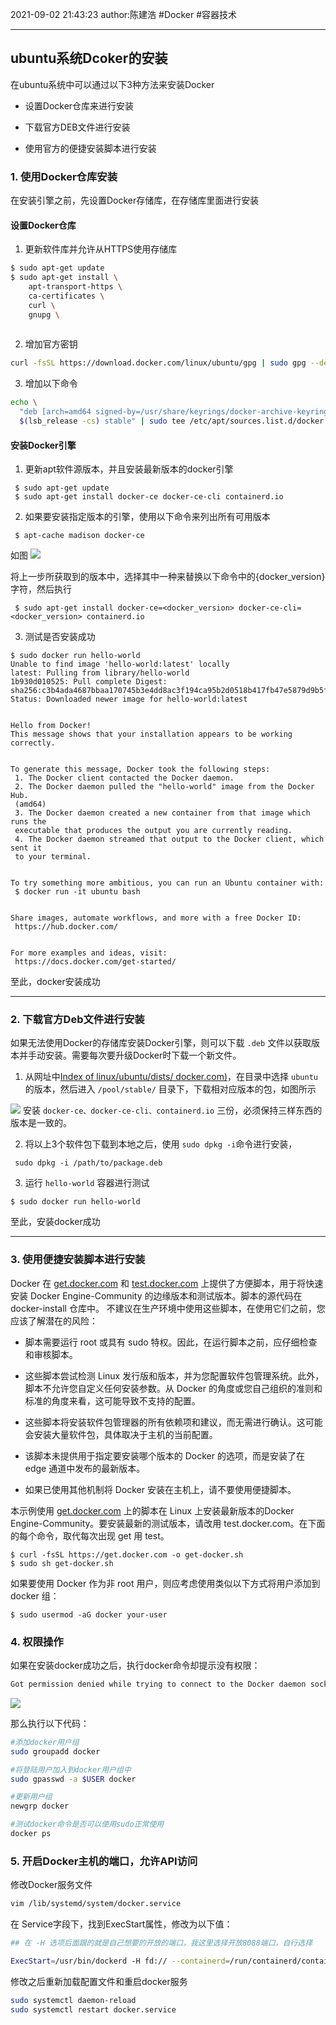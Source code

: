 2021-09-02
21:43:23
author:陈建浩
#Docker #容器技术 

--- 

## ubuntu系统Dcoker的安装

在ubuntu系统中可以通过以下3种方法来安装Docker

- 设置Docker仓库来进行安装

- 下载官方DEB文件进行安装

- 使用官方的便捷安装脚本进行安装


###  1. 使用Docker仓库安装

在安装引擎之前，先设置Docker存储库，在存储库里面进行安装

####  设置Docker仓库
1. 更新软件库并允许从HTTPS使用存储库
```bash
$ sudo apt-get update
$ sudo apt-get install \
    apt-transport-https \
    ca-certificates \
    curl \
    gnupg \
	
```

2. 增加官方密钥

```bash
curl -fsSL https://download.docker.com/linux/ubuntu/gpg | sudo gpg --dearmor -o /usr/share/keyrings/docker-archive-keyring.gpg
```

3. 增加以下命令

```bash
echo \
  "deb [arch=amd64 signed-by=/usr/share/keyrings/docker-archive-keyring.gpg] https://download.docker.com/linux/ubuntu \
  $(lsb_release -cs) stable" | sudo tee /etc/apt/sources.list.d/docker.list > /dev/null
```

#### 安装Docker引擎
1. 更新apt软件源版本，并且安装最新版本的docker引擎
```
 $ sudo apt-get update
 $ sudo apt-get install docker-ce docker-ce-cli containerd.io
```

2. 如果要安装指定版本的引擎，使用以下命令来列出所有可用版本

```
 $ apt-cache madison docker-ce
```

如图
![](https://cdn.jsdelivr.net/gh/chenjianhao66/Myblog_picture-server/20210804215900.png)

将上一步所获取到的版本中，选择其中一种来替换以下命令中的{docker_version}字符，然后执行
```
 $ sudo apt-get install docker-ce=<docker_version> docker-ce-cli=<docker_version> containerd.io
```

3. 测试是否安装成功

```
$ sudo docker run hello-world
Unable to find image 'hello-world:latest' locally  
latest: Pulling from library/hello-world  
1b930d010525: Pull complete Digest: sha256:c3b4ada4687bbaa170745b3e4dd8ac3f194ca95b2d0518b417fb47e5879d9b5f  
Status: Downloaded newer image for hello-world:latest  
  
  
Hello from Docker!  
This message shows that your installation appears to be working correctly.  
  
  
To generate this message, Docker took the following steps:  
 1. The Docker client contacted the Docker daemon.  
 2. The Docker daemon pulled the "hello-world" image from the Docker Hub.  
 (amd64)  
 3. The Docker daemon created a new container from that image which runs the  
 executable that produces the output you are currently reading.  
 4. The Docker daemon streamed that output to the Docker client, which sent it  
 to your terminal.  
  
  
To try something more ambitious, you can run an Ubuntu container with:  
 $ docker run -it ubuntu bash  
  
  
Share images, automate workflows, and more with a free Docker ID:  
 https://hub.docker.com/  
  
  
For more examples and ideas, visit:  
 https://docs.docker.com/get-started/
```
至此，docker安装成功

----
### 2. 下载官方Deb文件进行安装
如果无法使用Docker的存储库安装Docker引擎，则可以下载 `.deb` 文件以获取版本并手动安装。需要每次要升级Docker时下载一个新文件。

1. 从网址中[Index of linux/ubuntu/dists/ docker.com)](https://download.docker.com/linux/ubuntu/dists/)，在目录中选择 `ubuntu` 的版本，然后进入 `/pool/stable/` 目录下，下载相对应版本的包，如图所示

![](https://cdn.jsdelivr.net/gh/chenjianhao66/Myblog_picture-server/20210804221007.png)
安装 `docker-ce、docker-ce-cli、containerd.io` 三份，必须保持三样东西的版本是一致的。

2. 将以上3个软件包下载到本地之后，使用  `sudo dpkg -i`命令进行安装，

```
 sudo dpkg -i /path/to/package.deb
```


3. 运行 `hello-world` 容器进行测试

```
$ sudo docker run hello-world 
```
至此，安装docker成功

---

### 3. 使用便捷安装脚本进行安装
Docker 在 [get.docker.com](https://get.docker.com/) 和 [test.docker.com](https://test.docker.com/) 上提供了方便脚本，用于将快速安装 Docker Engine-Community 的边缘版本和测试版本。脚本的源代码在 docker-install 仓库中。 不建议在生产环境中使用这些脚本，在使用它们之前，您应该了解潜在的风险：

-   脚本需要运行 root 或具有 sudo 特权。因此，在运行脚本之前，应仔细检查和审核脚本。
    
-   这些脚本尝试检测 Linux 发行版和版本，并为您配置软件包管理系统。此外，脚本不允许您自定义任何安装参数。从 Docker 的角度或您自己组织的准则和标准的角度来看，这可能导致不支持的配置。
    
-   这些脚本将安装软件包管理器的所有依赖项和建议，而无需进行确认。这可能会安装大量软件包，具体取决于主机的当前配置。
    
-   该脚本未提供用于指定要安装哪个版本的 Docker 的选项，而是安装了在 edge 通道中发布的最新版本。
    
-   如果已使用其他机制将 Docker 安装在主机上，请不要使用便捷脚本。
    

本示例使用 [get.docker.com](https://get.docker.com/) 上的脚本在 Linux 上安装最新版本的Docker Engine-Community。要安装最新的测试版本，请改用 test.docker.com。在下面的每个命令，取代每次出现 get 用 test。
```
$ curl -fsSL https://get.docker.com -o get-docker.sh 
$ sudo sh get-docker.sh
```

如果要使用 Docker 作为非 root 用户，则应考虑使用类似以下方式将用户添加到 docker 组：
```
$ sudo usermod -aG docker your-user
```


### 4. 权限操作
如果在安装docker成功之后，执行docker命令却提示没有权限：
```bash
Got permission denied while trying to connect to the Docker daemon socket at unix:///var/run/docker.sock: Get "http://%2Fvar%2Frun%2Fdocker.sock/v1.24/containers/json": dial unix /var/run/docker.sock: connect: permission denied

```
![](https://images-1306554305.cos.ap-guangzhou.myqcloud.com/2021-11-30_17-48.png)

那么执行以下代码：
```bash
#添加docker用户组 
sudo groupadd docker 

#将登陆用户加入到docker用户组中
sudo gpasswd -a $USER docker 

#更新用户组
newgrp docker  

#测试docker命令是否可以使用sudo正常使用
docker ps 
```

### 5. 开启Docker主机的端口，允许API访问
修改Docker服务文件
```bash
vim /lib/systemd/system/docker.service
```
在 Service字段下，找到ExecStart属性，修改为以下值：
```bash
## 在 -H 选项后面跟的就是自己想要的开放的端口，我这里选择开放8088端口，自行选择

ExecStart=/usr/bin/dockerd -H fd:// --containerd=/run/containerd/containerd.sock -H tcp://0.0.0.0:8088 -H unix:///var/run/docker.sock
```
修改之后重新加载配置文件和重启docker服务
```bash
sudo systemctl daemon-reload
sudo systemctl restart docker.service
```